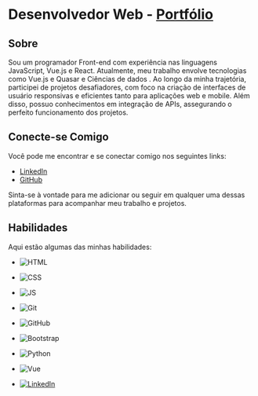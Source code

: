# Desenvolvedor Web - **[Portfólio](https://portfolio-chi-two-21.vercel.app/)** 

## Sobre

Sou um programador Front-end com experiência nas linguagens JavaScript, Vue.js e React. Atualmente, meu trabalho envolve tecnologias como Vue.js e Quasar e Ciências de dados .
Ao longo da minha trajetória, participei de projetos desafiadores, com foco na criação de interfaces de usuário responsivas e eficientes tanto para aplicações web e mobile. Além disso, possuo conhecimentos em integração de APIs, assegurando o perfeito funcionamento dos projetos.

## Conecte-se Comigo

Você pode me encontrar e se conectar comigo nos seguintes links:

- [LinkedIn](https://www.linkedin.com/in/jorge-luis-89b546252/)
- [GitHub](https://github.com/luissouza9251)

Sinta-se à vontade para me adicionar ou seguir em qualquer uma dessas plataformas para acompanhar meu trabalho e projetos.

## Habilidades

Aqui estão algumas das minhas habilidades:

- ![HTML](https://img.shields.io/badge/HTML-red)
- ![CSS](https://img.shields.io/badge/CSS-blue)
- ![JS](https://img.shields.io/badge/JavaScript-yellow)
- ![Git](https://img.shields.io/badge/git-%23F05033.svg?style=for-the-badge&logo=git&logoColor=white) 
- ![GitHub](https://img.shields.io/badge/github-%23121011.svg?style=for-the-badge&logo=github&logoColor=white)

- ![Bootstrap](https://img.shields.io/badge/bootstrap-000?style=for-the-badge&logo=bootstrap&logoColor=602C50) 

- ![Python](https://img.shields.io/badge/python-3670A0?style=for-the-badge&logo=python&logoColor=ffdd54)
- ![Vue](https://img.shields.io/badge/vuejs-%2335495e.svg?style=for-the-badge&logo=vuedotjs&logoColor=%234FC08D)
- 	[![LinkedIn](https://img.shields.io/badge/LinkedIn-0077B5?style=for-the-badge&logo=linkedin&logoColor=white)](https://www.linkedin.com/in/jorge-luis-89b546252/)